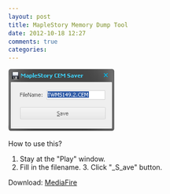 ```yaml
---
layout: post
title: MapleStory Memory Dump Tool
date: 2012-10-18 12:27
comments: true
categories:
---
```


![screenshot](/images/2012-10-18-maplestory-cem-saver--c8a0151a--eW61y.png)

How to use this?

1. Stay at the "Play" window.
2. Fill in the filename.
3. Click "_S_ave" button.



Download: [MediaFire](http://www.mediafire.com/?a75jbc9xc6h755o)
